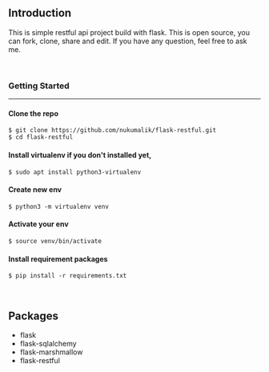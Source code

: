 ## Introduction

This is simple restful api project build with flask. This is open source, you can fork, clone, share and edit. If you have any question, feel free to ask me.

</br>

### Getting Started

---

#### Clone the repo

```
$ git clone https://github.com/nukumalik/flask-restful.git
$ cd flask-restful
```

#### Install virtualenv if you don't installed yet,

```
$ sudo apt install python3-virtualenv
```

#### Create new env

```
$ python3 -m virtualenv venv
```

#### Activate your env

```
$ source venv/bin/activate
```

#### Install requirement packages

```
$ pip install -r requirements.txt
```

</br>

## Packages

- flask
- flask-sqlalchemy
- flask-marshmallow
- flask-restful

